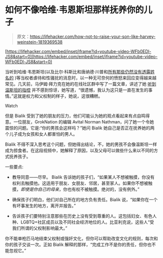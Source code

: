 # 如何不像哈维·韦恩斯坦那样抚养你的儿子

> 原文：<https://lifehacker.com/how-not-to-raise-your-son-like-harvey-weinstein-1819369538>

 [https://lifehacker.com/embed/inset/iframe?id=youtube-video-WFb0EDl-JS8&start=0](https://lifehacker.com/embed/inset/iframe?id=youtube-video-WFb0EDl-JS8&start=0) 

当听到哈维·韦恩斯坦(以及比尔·科斯比和唐纳德·川普和[所有那些仍然没有透露姓名的](https://www.washingtonpost.com/news/arts-and-entertainment/wp/2017/10/09/will-harvey-weinsteins-downfall-change-hollywoods-culture-of-silence-around-sexual-abuse/?utm_term=.f705515ffe94) )等当权者虐待和性骚扰的消息时，以一种无可奈何的愤怒来回应变得越来越常见。几天前，马伊姆·拜力克在她的在线社区群中写了一篇文章，讲述了她 [听到温斯坦的指控](http://groknation.com/hollywood/not-surprised-harvey-weinstein-heres/) 并不感到惊讶，她写道，“很遗憾，我认为这只是一直在发生的事情。”这就是权力和父权制的样子，她说，这很糟糕。

Watch

但是 Bialik 受到了她的朋友的压力，他们可能认为她的观点看起来有点自鸣得意。一位朋友，GrokNation 的编辑 Avital Norman Nathman，问了她一个令她震惊的问题。它是:“你的男孩会这样吗？”她问 Bialik 她自己是否正在抚养她的两个儿子成为女孩和女人都害怕的男人。

Bialik 不得不深入思考这个问题，但她得出结论，不，她的男孩不会像温斯坦一样成为掠食者。在这段视频中，她解释了原因，以及父母可以做些什么来以不同的方式抚养孩子。

一些要点:

*   教导同意——尽早。 Bialik 告诉她的孩子们，“如果某人不想被触摸，你没有权利去触摸他。这适用于朋友、女朋友、邻居，甚至家人。如果你不想被触摸，*即使是你自己的母亲*，你也有权不被触摸。绝对的，没有例外。”

*   确保孩子们明白，他们对自己所在的地方负有责任。Bialik 说，“如果你在一个有坏事发生的地方，离开并报告。”
*   告诉孩子们要特别注意那些在历史上没有受到尊重的人。这包括妇女、有色人种、LGBTQ+社区成员以及不同社会经济地位的人。比亚利克说，这些人“受我们所谓的父权制影响最大。”

你不能单枪匹马地结束父权制或强奸文化，但你可以帮助改变文化的规则，每次和你的孩子交谈一次。正如 Bialik 解释的那样，“完成工作不是你的责任，但你也不能忽视它。”